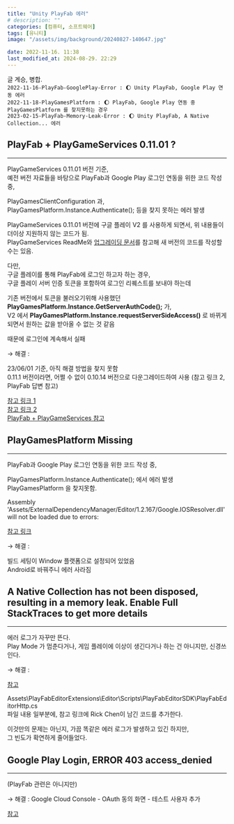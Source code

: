 ```yaml
---
title: "Unity PlayFab 에러"
# description: ""
categories: [컴퓨터, 소프트웨어]
tags: [유니티]
image: "/assets/img/background/20240827-140647.jpg"

date: 2022-11-16. 11:38
last_modified_at: 2024-08-29. 22:29
---
```


글 계승, 병합.  
`2022-11-16-PlayFab-GooglePlay-Error : 🌔 Unity PlayFab, Google Play 연동 에러`  
`2022-11-18-PlayGamesPlatform : 🌔 PlayFab, Google Play 연동 중 PlayGamesPlatform 를 찾지못하는 경우`  
`2023-02-15-PlayFab-Memory-Leak-Error : 🌔 Unity PlayFab, A Native Collection... 에러`  

## PlayFab + PlayGameServices 0.11.01 ?

---

PlayGameServices 0.11.01 버전 기준,  
예전 버전 자료들을 바탕으로 PlayFab과 Google Play 로그인 연동을 위한 코드 작성 중,

PlayGamesClientConfiguration 과,  
PlayGamesPlatform.Instance.Authenticate(); 등을 찾지 못하는 에러 발생  

PlayGameServices 0.11.01 버전에 구글 플레이 V2 를 사용하게 되면서, 위 내용들이 더이상 지원하지 않는 코드가 됨.  
PlayGameServices ReadMe와 [업그레이딩 문서](https://github.com/playgameservices/play-games-plugin-for-unity/blob/master/UPGRADING.txt)를 참고해 새 버전의 코드를 작성할 수는 있음.  

다만,  
구글 플레이를 통해 PlayFab에 로그인 하고자 하는 경우,  
구글 플레이 서버 인증 토큰을 포함하여 로그인 리퀘스트를 보내야 하는데  

기존 버전에서 토큰을 불러오기위해 사용했던 **PlayGamesPlatform.Instance.GetServerAuthCode();** 가,  
V2 에서 **PlayGamesPlatform.Instance.requestServerSideAccess()** 로 바뀌게 되면서 원하는 값을 받아올 수 없는 것 같음  

때문에 로그인에 계속해서 실패  

→ 해결 :  

23/06/01 기준, 아직 해결 방법을 찾지 못함  
0.11.1 버전이라면, 어쩔 수 없이 0.10.14 버전으로 다운그레이드하여 사용 (참고 링크 2, PlayFab 답변 참고)  

[참고 링크 1](https://github.com/playgameservices/play-games-plugin-for-unity/issues/3141)  
[참고 링크 2](https://community.playfab.com/questions/61120/googleoauthnoidtokenincludedinresponse-when-loggin.html)  
[PlayFab + PlayGameServices 참고](https://stealnewspaper.tistory.com/2)  

## PlayGamesPlatform Missing

---

PlayFab과 Google Play 로그인 연동을 위한 코드 작성 중,

PlayGamesPlatform.Instance.Authenticate(); 에서 에러 발생  
PlayGamesPlatform 을 찾지못함.

Assembly 'Assets/ExternalDependencyManager/Editor/1.2.167/Google.IOSResolver.dll' will not be loaded due to errors:

[참고 링크](https://github.com/googlesamples/unity-jar-resolver/issues/441)

→ 해결 :  

빌드 세팅이 Window 플랫폼으로 설정되어 있었음  
Android로 바꿔주니 에러 사라짐  

## A Native Collection has not been disposed, resulting in a memory leak. Enable Full StackTraces to get more details

---

에러 로그가 자꾸만 뜬다.  
Play Mode 가 멈춘다거나, 게임 플레이에 이상이 생긴다거나 하는 건 아니지만, 신경쓰인다.  

→ 해결 :  

[참고](https://community.playfab.com/questions/65805/a-native-collection-has-not-been-disposed-resultin-1.html)  

Assets\PlayFabEditorExtensions\Editor\Scripts\PlayFabEditorSDK\PlayFabEditorHttp.cs  
파일 내용 일부분에, 참고 링크에 Rick Chen이 남긴 코드를 추가한다.  

이것만의 문제는 아닌지, 가끔 똑같은 에러 로그가 발생하고 있긴 하지만,  
그 빈도가 확연하게 줄어들었다.  

## Google Play Login, ERROR 403 access_denied

---

(PlayFab 관련은 아니지만)  

→ 해결 :
Google Cloud Console - OAuth 동의 화면 - 테스트 사용자 추가  

[참고](https://jeeu147.tistory.com/91)
